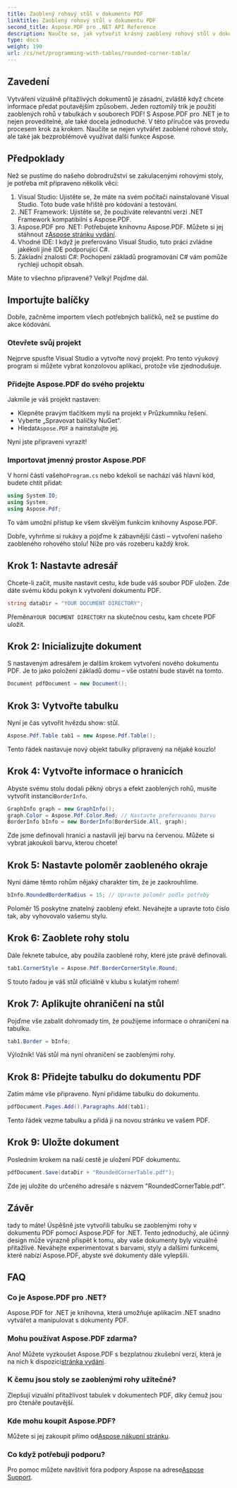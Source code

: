```yaml
---
title: Zaoblený rohový stůl v dokumentu PDF
linktitle: Zaoblený rohový stůl v dokumentu PDF
second_title: Aspose.PDF pro .NET API Reference
description: Naučte se, jak vytvořit krásný zaoblený rohový stůl v dokumentech PDF pomocí Aspose.PDF for .NET pomocí tohoto podrobného průvodce.
type: docs
weight: 190
url: /cs/net/programming-with-tables/rounded-corner-table/
---
```

## Zavedení

Vytváření vizuálně přitažlivých dokumentů je zásadní, zvláště když chcete informace předat poutavějším způsobem. Jeden roztomilý trik je použití zaoblených rohů v tabulkách v souborech PDF! S Aspose.PDF pro .NET je to nejen proveditelné, ale také docela jednoduché. V této příručce vás provedu procesem krok za krokem. Naučíte se nejen vytvářet zaoblené rohové stoly, ale také jak bezproblémově využívat další funkce Aspose.

## Předpoklady

Než se pustíme do našeho dobrodružství se zakulacenými rohovými stoly, je potřeba mít připraveno několik věcí:

1. Visual Studio: Ujistěte se, že máte na svém počítači nainstalované Visual Studio. Toto bude vaše hřiště pro kódování a testování.
2. .NET Framework: Ujistěte se, že používáte relevantní verzi .NET Framework kompatibilní s Aspose.PDF.
3. Aspose.PDF pro .NET: Potřebujete knihovnu Aspose.PDF. Můžete si jej stáhnout z[Aspose stránku vydání](https://releases.aspose.com/pdf/net/).
4. Vhodné IDE: I když je preferováno Visual Studio, tuto práci zvládne jakékoli jiné IDE podporující C#.
5. Základní znalosti C#: Pochopení základů programování C# vám pomůže rychleji uchopit obsah.

Máte to všechno připravené? Velký! Pojďme dál.

## Importujte balíčky

Dobře, začněme importem všech potřebných balíčků, než se pustíme do akce kódování. 

### Otevřete svůj projekt

Nejprve spusťte Visual Studio a vytvořte nový projekt. Pro tento výukový program si můžete vybrat konzolovou aplikaci, protože vše zjednodušuje.

### Přidejte Aspose.PDF do svého projektu

Jakmile je váš projekt nastaven:
- Klepněte pravým tlačítkem myši na projekt v Průzkumníku řešení.
- Vyberte „Spravovat balíčky NuGet“.
-  Hledat`Aspose.PDF` a nainstalujte jej.

Nyní jste připraveni vyrazit!

### Importovat jmenný prostor Aspose.PDF

 V horní části vašeho`Program.cs` nebo kdekoli se nachází váš hlavní kód, budete chtít přidat:

```csharp
using System.IO;
using System;
using Aspose.Pdf;
```

To vám umožní přístup ke všem skvělým funkcím knihovny Aspose.PDF.

Dobře, vyhrňme si rukávy a pojďme k zábavnější části – vytvoření našeho zaobleného rohového stolu! Níže pro vás rozeberu každý krok.

## Krok 1: Nastavte adresář

Chcete-li začít, musíte nastavit cestu, kde bude váš soubor PDF uložen. Zde dáte svému kódu pokyn k vytvoření dokumentu PDF.

```csharp
string dataDir = "YOUR DOCUMENT DIRECTORY";
```

 Přeměna`YOUR DOCUMENT DIRECTORY` na skutečnou cestu, kam chcete PDF uložit. 

## Krok 2: Inicializujte dokument

S nastaveným adresářem je dalším krokem vytvoření nového dokumentu PDF. Je to jako položení základů domu – vše ostatní bude stavět na tomto.

```csharp
Document pdfDocument = new Document();
```

## Krok 3: Vytvořte tabulku

Nyní je čas vytvořit hvězdu show: stůl.

```csharp
Aspose.Pdf.Table tab1 = new Aspose.Pdf.Table();
```

Tento řádek nastavuje nový objekt tabulky připravený na nějaké kouzlo!

## Krok 4: Vytvořte informace o hranicích

 Abyste svému stolu dodali pěkný obrys a efekt zaoblených rohů, musíte vytvořit instanci`BorderInfo`.

```csharp
GraphInfo graph = new GraphInfo();
graph.Color = Aspose.Pdf.Color.Red; // Nastavte preferovanou barvu
BorderInfo bInfo = new BorderInfo(BorderSide.All, graph);
```

Zde jsme definovali hranici a nastavili její barvu na červenou. Můžete si vybrat jakoukoli barvu, kterou chcete!

## Krok 5: Nastavte poloměr zaobleného okraje

Nyní dáme těmto rohům nějaký charakter tím, že je zaokrouhlíme.

```csharp
bInfo.RoundedBorderRadius = 15; // Upravte poloměr podle potřeby
```

Poloměr 15 poskytne znatelný zaoblený efekt. Neváhejte a upravte toto číslo tak, aby vyhovovalo vašemu stylu.

## Krok 6: Zaoblete rohy stolu

Dále řeknete tabulce, aby použila zaoblené rohy, které jste právě definovali.

```csharp
tab1.CornerStyle = Aspose.Pdf.BorderCornerStyle.Round;
```

S touto řadou je váš stůl oficiálně v klubu s kulatým rohem!

## Krok 7: Aplikujte ohraničení na stůl

Pojďme vše zabalit dohromady tím, že použijeme informace o ohraničení na tabulku.

```csharp
tab1.Border = bInfo;
```

Výložník! Váš stůl má nyní ohraničení se zaoblenými rohy.

## Krok 8: Přidejte tabulku do dokumentu PDF

Zatím máme vše připraveno. Nyní přidáme tabulku do dokumentu.

```csharp
pdfDocument.Pages.Add().Paragraphs.Add(tab1);
```

Tento řádek vezme tabulku a přidá ji na novou stránku ve vašem PDF. 

## Krok 9: Uložte dokument

Posledním krokem na naší cestě je uložení PDF dokumentu. 

```csharp
pdfDocument.Save(dataDir + "RoundedCornerTable.pdf");
```

Zde jej uložíte do určeného adresáře s názvem "RoundedCornerTable.pdf".

## Závěr

tady to máte! Úspěšně jste vytvořili tabulku se zaoblenými rohy v dokumentu PDF pomocí Aspose.PDF for .NET. Tento jednoduchý, ale účinný design může výrazně přispět k tomu, aby vaše dokumenty byly vizuálně přitažlivé. Neváhejte experimentovat s barvami, styly a dalšími funkcemi, které nabízí Aspose.PDF, abyste své dokumenty dále vylepšili.

## FAQ

### Co je Aspose.PDF pro .NET?
Aspose.PDF for .NET je knihovna, která umožňuje aplikacím .NET snadno vytvářet a manipulovat s dokumenty PDF.

### Mohu používat Aspose.PDF zdarma?
 Ano! Můžete vyzkoušet Aspose.PDF s bezplatnou zkušební verzí, která je na nich k dispozici[stránka vydání](https://releases.aspose.com/).

### K čemu jsou stoly se zaoblenými rohy užitečné?
Zlepšují vizuální přitažlivost tabulek v dokumentech PDF, díky čemuž jsou pro čtenáře poutavější.

### Kde mohu koupit Aspose.PDF?
 Můžete si jej zakoupit přímo od[Aspose nákupní stránku](https://purchase.aspose.com/buy).

### Co když potřebuji podporu?
 Pro pomoc můžete navštívit fóra podpory Aspose na adrese[Aspose Support](https://forum.aspose.com/c/pdf/10).